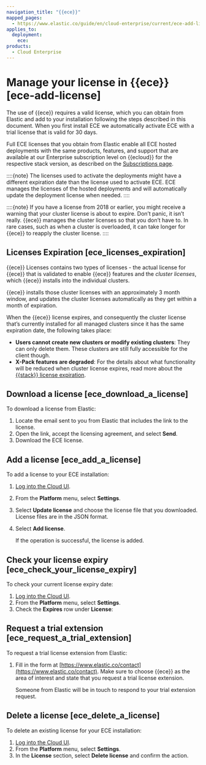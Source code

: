 ```yaml
---
navigation_title: "{{ece}}"
mapped_pages:
  - https://www.elastic.co/guide/en/cloud-enterprise/current/ece-add-license.html
applies_to:
  deployment:
    ece:
products:
  - Cloud Enterprise
---
```


# Manage your license in {{ece}} [ece-add-license]

The use of {{ece}} requires a valid license, which you can obtain from Elastic and add to your installation following the steps described in this document. When you first install ECE we automatically activate ECE with a trial license that is valid for 30 days.

Full ECE licenses that you obtain from Elastic enable all ECE hosted deployments with the same products, features, and support that are available at our Enterprise subscription level on {{ecloud}} for the respective stack version, as described on the [Subscriptions page](https://www.elastic.co/subscriptions/cloud).

::::{note}
The licenses used to activate the deployments might have a different expiration date than the license used to activate ECE. ECE manages the licenses of the hosted deployments and will automatically update the deployment license when needed.
::::


::::{note}
If you have a license from 2018 or earlier, you might receive a warning that your cluster license is about to expire. Don’t panic, it isn’t really. {{ece}} manages the cluster licenses so that you don’t have to. In rare cases, such as when a cluster is overloaded, it can take longer for {{ece}} to reapply the cluster license.
::::



## Licenses Expiration [ece_licenses_expiration]

{{ece}} Licenses contains two types of licenses - the actual license for {{ece}} that is validated to enable {{ece}} features and the *cluster licenses*, which {{ece}} installs into the individual clusters.

{{ece}} installs those cluster licenses with an approximately 3 month window, and updates the cluster licenses automatically as they get within a month of expiration.

When the {{ece}} license expires, and consequently the cluster license that’s currently installed for all managed clusters since it has the same expiration date, the following takes place:

* **Users cannot create new clusters or modify existing clusters**: They can only delete them. These clusters are still fully accessible for the client though.
* **X-Pack features are degraded**: For the details about what functionality will be reduced when cluster license expires, read more about the [{{stack}} license expiration](https://www.elastic.co/guide/en/elastic-stack-overview/current/license-expiration.html).


## Download a license [ece_download_a_license]

To download a license from Elastic:

1. Locate the email sent to you from Elastic that includes the link to the license.
2. Open the link, accept the licensing agreement, and select **Send**.
3. Download the ECE license.


## Add a license [ece_add_a_license]

To add a license to your ECE installation:

1. [Log into the Cloud UI](../deploy/cloud-enterprise/log-into-cloud-ui.md).
2. From the **Platform** menu, select **Settings**.
3. Select **Update license** and choose the license file that you downloaded. License files are in the JSON format.
4. Select **Add license**.

    If the operation is successful, the license is added.



## Check your license expiry [ece_check_your_license_expiry]

To check your current license expiry date:

1. [Log into the Cloud UI](../deploy/cloud-enterprise/log-into-cloud-ui.md).
2. From the **Platform** menu, select **Settings**.
3. Check the **Expires** row under **License**:


## Request a trial extension [ece_request_a_trial_extension]

To request a trial license extension from Elastic:

1. Fill in the form at [https://www.elastic.co/contact](https://www.elastic.co/contact). Make sure to choose {{ece}} as the area of interest and state that you request a trial license extension.

    Someone from Elastic will be in touch to respond to your trial extension request.



## Delete a license [ece_delete_a_license]

To delete an existing license for your ECE installation:

1. [Log into the Cloud UI](../deploy/cloud-enterprise/log-into-cloud-ui.md).
2. From the **Platform** menu, select **Settings**.
3. In the **License** section, select **Delete license** and confirm the action.

